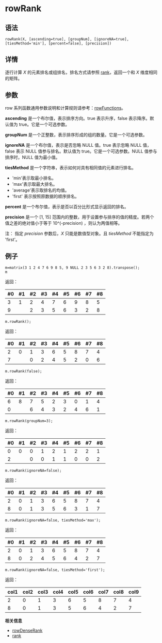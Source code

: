 # rowRank

## 语法

`rowRank(X, [ascending=true], [groupNum], [ignoreNA=true],
[tiesMethod='min'], [percent=false], [precision])`

## 详情

逐行计算 *X* 的元素排名或组排名，排名方式请参照 [rank](rank.html)，返回一个和 *X* 维度相同的矩阵。

## 参数

row 系列函数通用参数说明和计算规则请参考：[rowFunctions](../themes/rowFunctions.html)。

**ascending** 是一个布尔值，表示排序方向。true 表示升序，false 表示降序。默认值为 true。它是一个可选参数。

**groupNum** 是一个正整数，表示排序形成的组的数量。它是一个可选参数。

**ignoreNA** 是一个布尔值，表示是否忽略 NULL 值。true 表示忽略 NULL 值，false 表示 NULL 值参与排名。默认值为
true。它是一个可选参数。NULL 值参与排序时，NULL 值为最小值。

**tiesMethod** 是一个字符串，表示如何对具有相同值的元素进行排名。

* 'min'表示取最小排名。
* 'max'表示取最大排名。
* 'average'表示取排名的均值。
* 'first' 表示按照原数据的顺序排名。

**percent** 是一个布尔值，表示是否以百分比形式显示返回的排名。

**precision** 是一个 [1, 15] 范围内的整数，用于设置参与排序的值的精度。若两个值之差的绝对值小于等于 10^(-precision)
，则认为两值相等。

注： 指定 *precision* 参数后，*X* 只能是数值型对象。且
*tiesMethod* 不能指定为 'first'。

## 例子

```
m=matrix(3 1 2 4 7 6 9 8 5, 9 NULL 2 3 5 6 3 2 8).transpose();
m
```

返回：

| #0 | #1 | #2 | #3 | #4 | #5 | #6 | #7 | #8 |
| --- | --- | --- | --- | --- | --- | --- | --- | --- |
| 3 | 1 | 2 | 4 | 7 | 6 | 9 | 8 | 5 |
| 9 |  | 2 | 3 | 5 | 6 | 3 | 2 | 8 |

```
m.rowRank();
```

返回：

| #0 | #1 | #2 | #3 | #4 | #5 | #6 | #7 | #8 |
| --- | --- | --- | --- | --- | --- | --- | --- | --- |
| 2 | 0 | 1 | 3 | 6 | 5 | 8 | 7 | 4 |
| 7 |  | 0 | 2 | 4 | 5 | 2 | 0 | 6 |

```
m.rowRank(false);
```

返回：

| #0 | #1 | #2 | #3 | #4 | #5 | #6 | #7 | #8 |
| --- | --- | --- | --- | --- | --- | --- | --- | --- |
| 6 | 8 | 7 | 5 | 2 | 3 | 0 | 1 | 4 |
| 0 |  | 6 | 4 | 3 | 2 | 4 | 6 | 1 |

```
m.rowRank(groupNum=3);
```

返回：

| #0 | #1 | #2 | #3 | #4 | #5 | #6 | #7 | #8 |
| --- | --- | --- | --- | --- | --- | --- | --- | --- |
| 0 | 0 | 0 | 1 | 2 | 1 | 2 | 2 | 1 |
| 2 |  | 0 | 0 | 1 | 1 | 0 | 0 | 2 |

```
m.rowRank(ignoreNA=false);
```

返回：

| #0 | #1 | #2 | #3 | #4 | #5 | #6 | #7 | #8 |
| --- | --- | --- | --- | --- | --- | --- | --- | --- |
| 2 | 0 | 1 | 3 | 6 | 5 | 8 | 7 | 4 |
| 8 | 0 | 1 | 3 | 5 | 6 | 3 | 1 | 7 |

```
m.rowRank(ignoreNA=false, tiesMethod='max');
```

返回：

| #0 | #1 | #2 | #3 | #4 | #5 | #6 | #7 | #8 |
| --- | --- | --- | --- | --- | --- | --- | --- | --- |
| 2 | 0 | 1 | 3 | 6 | 5 | 8 | 7 | 4 |
| 8 | 0 | 2 | 4 | 5 | 6 | 4 | 2 | 7 |

```
m.rowRank(ignoreNA=false, tiesMethod='first');
```

返回：

| col1 | col2 | col3 | col4 | col5 | col6 | col7 | col8 | col9 |
| --- | --- | --- | --- | --- | --- | --- | --- | --- |
| 2 | 0 | 1 | 3 | 6 | 5 | 8 | 7 | 4 |
| 8 | 0 | 1 | 3 | 5 | 6 | 4 | 2 | 7 |

**相关信息**

* [rowDenseRank](rowDenseRank.html "rowDenseRank")
* [rank](rank.html "rank")

